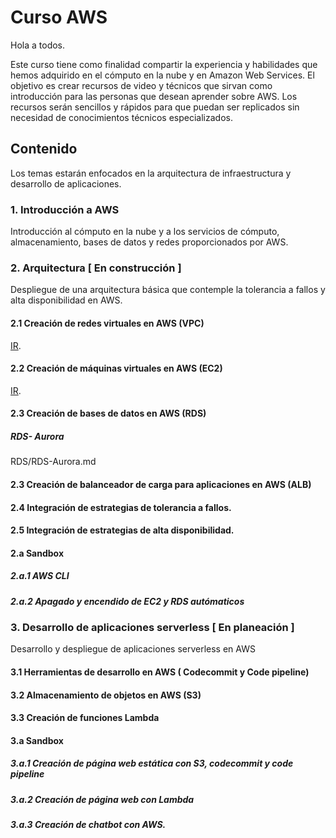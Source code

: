 # Curso AWS 

Hola a todos.

Este curso tiene como finalidad compartir la experiencia y habilidades que hemos adquirido en el cómputo en la nube y en Amazon Web Services. El objetivo es crear recursos de video y técnicos que sirvan como introducción para las personas que desean aprender sobre AWS. Los recursos serán sencillos y rápidos para que puedan ser replicados sin necesidad de conocimientos técnicos especializados.

  

## Contenido

Los temas estarán enfocados en la arquitectura de infraestructura y desarrollo de aplicaciones.

### 1. Introducción a AWS

Introducción al cómputo en la nube y a los servicios de cómputo, almacenamiento, bases de datos y redes proporcionados por AWS.


### 2. Arquitectura [ En construcción ]

Despliegue de una arquitectura básica que contemple la tolerancia a fallos y alta disponibilidad en AWS.

  

#### 2.1 Creación de redes virtuales en AWS (VPC)
[IR](https://github.com/Carlos-ZRM/AWS/tree/master/VPC/README.md). 

#### 2.2 Creación de máquinas virtuales en AWS (EC2)
[IR](https://github.com/Carlos-ZRM/AWS/tree/master/EC2).  

#### 2.3 Creación de bases de datos en AWS (RDS)
##### RDS- Aurora
RDS/RDS-Aurora.md

#### 2.3 Creación de balanceador de carga para aplicaciones en AWS (ALB)

#### 2.4 Integración de estrategias de tolerancia a fallos.

#### 2.5 Integración de estrategias de alta disponibilidad.

#### 2.a Sandbox

##### 2.a.1  AWS CLI

##### 2.a.2 Apagado y encendido de EC2 y RDS autómaticos
  

### 3. Desarrollo de aplicaciones serverless [ En planeación ]

Desarrollo y despliegue de aplicaciones serverless en AWS

#### 3.1 Herramientas de desarrollo en AWS ( Codecommit y Code pipeline)

#### 3.2 Almacenamiento de objetos en AWS (S3)

#### 3.3 Creación de funciones Lambda

#### 3.a Sandbox

##### 3.a.1 Creación de página web estática con S3, codecommit y code pipeline

##### 3.a.2 Creación de página web con Lambda

##### 3.a.3 Creación de chatbot con AWS.
<!--stackedit_data:
eyJoaXN0b3J5IjpbLTIyMjUzOTc0NSwxOTg0ODk0Mzk4LC04MD
Y5MzgwMzIsODgzMDA5NDIyLDk3MjYzMDcxNSwtMjc4MTU2NjM2
XX0=
-->